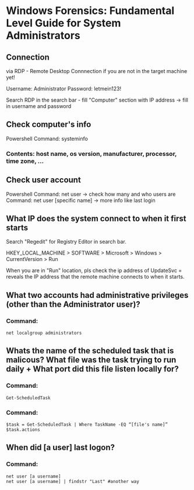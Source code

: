 # Windows Forensics: Fundamental Level Guide for System Administrators

## Connection
via RDP - Remote Desktop Connnection if you are not in the target machine yet!

Username: Administrator
Password: letmein123!

Search RDP in the search bar - fill "Computer" section with IP address -> fill in username and password

## Check computer's info
Powershell
Command: systeminfo
### Contents: host name, os version, manufacturer, processor, time zone, ...

## Check user account
Powershell
Command: net user -> check how many and who users are
Command: net user [specific name] -> more info like last login

## What IP does the system connect to when it first starts
Search "Regedit" for Registry Editor in search bar.

HKEY_LOCAL_MACHINE > SOFTWARE > Microsoft > Windows > CurrentVersion > Run

When you are in "Run" location, pls check the ip address of UpdateSvc = reveals the IP address that the remote machine connects to when it starts.

## What two accounts had administrative privileges (other than the Administrator user)?
### Command: 
    net localgroup administrators

## Whats the name of the scheduled task that is malicous? What file was the task trying to run daily + What port did this file listen locally for?

### Command:  
    Get-ScheduledTask
### Command:  
    $task = Get-ScheduledTask | Where TaskName -EQ “[file's name]”
    $task.actions

## When did [a user] last logon?
### Command: 
    net user [a username]
    net user [a username] | findstr "Last" #another way
    
